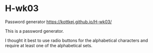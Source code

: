 # H-wk03
Password generator
https://kottkej.github.io/H-wk03/

This is a password generator.

I thought it best to use radio buttons for the alphabetical characters and require at least one of the alphabetical sets.


